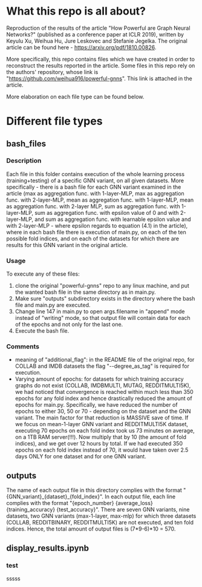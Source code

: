 # What this repo is all about?
Reproduction of the results of the article "How Powerful are Graph Neural Networks?" (published as a conference paper at ICLR 2019), written by Keyulu Xu, Weihua Hu, Jure Leskovec and Stefanie Jegelka. 
The original article can be found here - https://arxiv.org/pdf/1810.00826.

More specifically, this repo contains files which we have created in order to reconstruct the results reported in the article. 
Some files in this repo rely on the authors' repository, whose link is "https://github.com/weihua916/powerful-gnns". This link is attached in the article.

More elaboration on each file type can be found below.


# Different file types
## bash_files
### Description
Each file in this folder contains execution of the whole learning process (training+testing) of a specific GNN variant, on all given datasets.
More specifically - there is a bash file for each GNN variant examined in the article (max as aggregation func. with 1-layer-MLP, max as aggregation func. with 2-layer-MLP, mean as aggregation func. with 1-layer-MLP, mean as aggregation func. with 2-layer MLP, sum as aggregation func. with 1-layer-MLP, sum as aggregation func. with epsilon value of 0 and with 2-layer-MLP, and sum as aggregation func. with learnable epsilon value and with 2-layer-MLP - where epsilon regards to equation (4.1) in the article), where in each bash file there is execution of main.py, on each of the ten possible fold indices, and on each of the datasets for which there are results for this GNN variant in the original article.

### Usage
To execute any of these files:
1. clone the original "powerful-gnns" repo to any linux machine, and put the wanted bash file in the same directory as in main.py.
2. Make sure "outputs" subdirectory exists in the directory where the bash file and main.py are executed.
3. Change line 147 in main.py to open args.filename in "append" mode instead of "writing" mode, so that output file will contain data for each of the epochs and not only for the last one.
4. Execute the bash file.

### Comments
* meaning of "additional_flag": in the README file of the original repo, for COLLAB and IMDB datasets the flag "--degree_as_tag" is required for execution.
* Varying amount of epochs: for datasets for which training accuracy graphs do not exist (COLLAB, IMDBMULTI, MUTAG, REDDITMULTI5K), we had noticed that convergence is reached within much less than 350 epochs for any fold index and hence drastically reduced the amount of epochs for main.py. Specifically, we have reduced the number of epochs to either 30, 50 or 70 - depending on the dataset and the GNN variant. 
The main factor for that reduction is MASSIVE save of time. If we focus on mean-1-layer GNN variant and REDDITMULTI5K dataset, executing 70 epochs on each fold index took us 73 minutes on average, on a 1TB RAM server(!!!). Now multiply that by 10 (the amount of fold indices), and we get over 12 hours by total. If we had executed 350 epochs on each fold index instead of 70, it would have taken over 2.5 days ONLY for one dataset and for one GNN variant.

## outputs
The name of each output file in this directory complies with the format "{GNN_variant}\_{dataset}\_{fold_index}".
In each output file, each line complies with the format "{epoch_number} {average_loss} {training_accuracy} {test_accuracy}".
There are seven GNN variants, nine datasets, two GNN variants (max-1-layer, max-mlp) for which three datasets (COLLAB, REDDITBINARY, REDDITMULTI5K) are not executed, and ten fold indices. Hence, the total amount of output files is (7*9-6)*10 = 570.

## display_results.ipynb

### test
sssss
